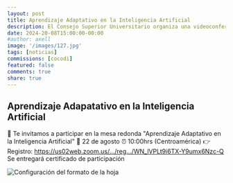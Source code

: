 ```yaml
---
layout: post
title: Aprendizaje Adaptativo en la Inteligencia Artificial
description: El Consejo Superior Universitario organiza una videoconferencia sobre el uso de la inteligencia artifical. 
date: 2024-20-08T15:00:00-00:00
#author: axell
image: '/images/127.jpg'
tags: [noticias]
commissions: [cocodi]
featured: false
comments: true
share: true
---
```

## Aprendizaje Adapatativo en la Inteligencia Artificial 

📢 Te invitamos a participar en la mesa redonda "Aprendizaje Adaptativo en la Inteligencia Artificial" 
📅 22 de agosto
⏰ 10:00hrs (Centroamérica)
👉 Registro: https://us02web.zoom.us/.../reg.../WN_lVPLt9i6TX-Y9umx6Nzc-Q
Se entregará certificado de participación

![Configuración del formato de la hoja](/images/126.jpg)
